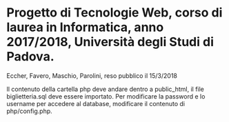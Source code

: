 # Progetto di Tecnologie Web, corso di laurea in Informatica, anno 2017/2018, Università degli Studi di Padova.

Eccher, Favero, Maschio, Parolini, reso pubblico il 15/3/2018

Il contenuto della cartella php deve andare dentro a public_html, il file biglietteria.sql deve essere importato.
Per modificare la password e lo username per accedere al database, modificare il contenuto di php/config.php.
